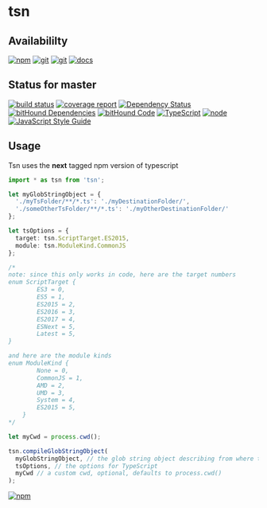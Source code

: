 # tsn

## Availabililty

[![npm](https://push.rocks/assets/repo-button-npm.svg)](https://www.npmjs.com/package/tsn)
[![git](https://push.rocks/assets/repo-button-git.svg)](https://gitlab.com/pushrocks/tsn)
[![git](https://push.rocks/assets/repo-button-mirror.svg)](https://github.com/pushrocks/tsn)
[![docs](https://push.rocks/assets/repo-button-docs.svg)](https://pushrocks.gitlab.io/tsn/)

## Status for master

[![build status](https://gitlab.com/pushrocks/tsn/badges/master/build.svg)](https://gitlab.com/pushrocks/tsn/commits/master)
[![coverage report](https://gitlab.com/pushrocks/tsn/badges/master/coverage.svg)](https://gitlab.com/pushrocks/tsn/commits/master)
[![Dependency Status](https://david-dm.org/pushrocks/tsn.svg)](https://david-dm.org/pushrocks/tsn)
[![bitHound Dependencies](https://www.bithound.io/github/pushrocks/tsn/badges/dependencies.svg)](https://www.bithound.io/github/pushrocks/tsn/master/dependencies/npm)
[![bitHound Code](https://www.bithound.io/github/pushrocks/tsn/badges/code.svg)](https://www.bithound.io/github/pushrocks/tsn)
[![TypeScript](https://img.shields.io/badge/TypeScript-2.x-blue.svg)](https://nodejs.org/dist/latest-v6.x/docs/api/)
[![node](https://img.shields.io/badge/node->=%206.x.x-blue.svg)](https://nodejs.org/dist/latest-v6.x/docs/api/)
[![JavaScript Style Guide](https://img.shields.io/badge/code%20style-standard-brightgreen.svg)](http://standardjs.com/)

## Usage

Tsn uses the **next** tagged npm version of typescript

```typescript
import * as tsn from 'tsn';

let myGlobStringObject = {
  './myTsFolder/**/*.ts': './myDestinationFolder/',
  './someOtherTsFolder/**/*.ts': './myOtherDestinationFolder/'
};

let tsOptions = {
  target: tsn.ScriptTarget.ES2015,
  module: tsn.ModuleKind.CommonJS
};

/*
note: since this only works in code, here are the target numbers
enum ScriptTarget {
        ES3 = 0,
        ES5 = 1,
        ES2015 = 2,
        ES2016 = 3,
        ES2017 = 4,
        ESNext = 5,
        Latest = 5,
}

and here are the module kinds
enum ModuleKind {
        None = 0,
        CommonJS = 1,
        AMD = 2,
        UMD = 3,
        System = 4,
        ES2015 = 5,
    }
*/

let myCwd = process.cwd();

tsn.compileGlobStringObject(
  myGlobStringObject, // the glob string object describing from where to compile what to where
  tsOptions, // the options for TypeScript
  myCwd // a custom cwd, optional, defaults to process.cwd()
);
```

[![npm](https://push.rocks/assets/repo-header.svg)](https://push.rocks)
